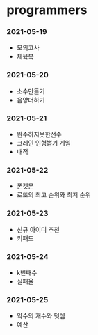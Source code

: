# programmers

### 2021-05-19
- 모의고사 
- 체육복
    
### 2021-05-20
 - 소수만들기  
 - 음양더하기
    
### 2021-05-21
 - 완주하지못한선수
 - 크레인 인형뽑기 게임 
 - 내적
### 2021-05-22
 - 폰켓몬
 - 로또의 최고 순위와 최저 순위
### 2021-05-23
 - 신규 아이디 추천
 - 키패드 
### 2021-05-24
 - k번째수
 - 실패율
### 2021-05-25
 - 약수의 개수와 덧셈
 - 예산

